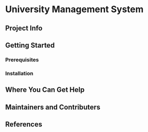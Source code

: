 # University Management System

## Project Info

## Getting Started

### Prerequisites

### Installation

## Where You Can Get Help

## Maintainers and Contributers

## References